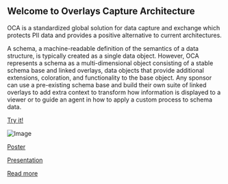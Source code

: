 ## Welcome to Overlays Capture Architecture

OCA is a standardized global solution for data capture and exchange which protects PII data and provides a positive alternative to current architectures.

A schema, a machine-readable definition of the semantics of a data structure, is typically created as a single data object. However, OCA represents a schema as a multi-dimensional object consisting of a stable schema base and linked overlays, data objects that provide additional extensions, coloration, and functionality to the base object. Any sponsor can use a pre-existing schema base and build their own suite of linked overlays to add extra context to transform how information is displayed to a viewer or to guide an agent in how to apply a custom process to schema data.

[Try it!](http://editor.oca.argo.colossi.network/)

![Image](/overlays.png)

[Poster](/oca_poster.pdf)

[Presentation](/OCA.pdf)

[Read more](https://medium.com/@paul.knowles_52509/overlays-data-capture-architecture-odca-providing-a-standardized-global-solution-for-data-caeb1679137a)
